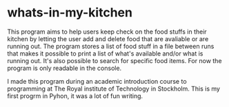 # whats-in-my-kitchen

This program aims to help users keep check on the food stuffs in their kitchen by letting the user add and delete food that are avaliable or are running out. The program stores a list of food stuff in a file between runs that makes it possible to print a list of what's available and/or what is running out. It's also possible to search for specific food items. For now the program is only readable in the console. 

I made this program during an academic introduction course to programming at The Royal institute of Technology in Stockholm. This is my first progrm in Pyhon, it was a lot of fun writing. 
